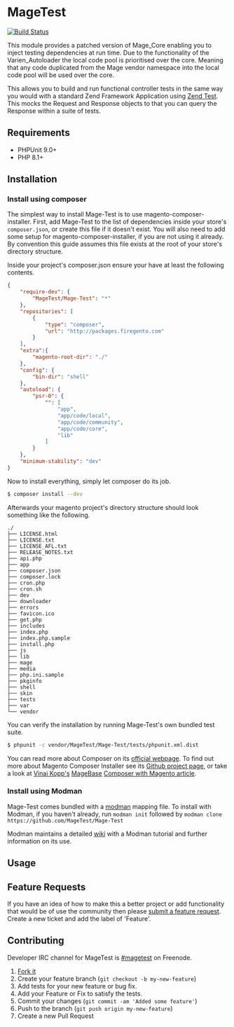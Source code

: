 MageTest
========

[![Build Status](https://travis-ci.org/MageTest/Mage-Test.png?branch=develop)](https://travis-ci.org/MageTest/Mage-Test)

This module provides a patched version of Mage_Core enabling you to inject testing dependencies at run time. Due to the functionality of the Varien_Autoloader the local code pool is prioritised over the core. Meaning that any code duplicated from the Mage vendor namespace into the local code pool will be used over the core.

This allows you to build and run functional controller tests in the same way you would with a standard Zend Framework Application using [Zend Test](http://framework.zend.com/manual/en/zend.test.phpunit.html). This mocks the Request and Response objects to that you can query the Response within a suite of tests.

## Requirements

* PHPUnit 9.0+
* PHP 8.1+

## Installation

### Install using composer

The simplest way to install Mage-Test is to use magento-composer-installer. First, add Mage-Test to the list of dependencies inside your store's `composer.json`, or create this file if it doesn't exist. You will also need to add some setup for magento-composer-installer, if you are not using it already. By convention this guide assumes this file exists at the root of your store's directory structure.

Inside your project's composer.json ensure your have at least the following contents.

```json
{
    "require-dev": {
        "MageTest/Mage-Test": "*"
    },
    "repositories": [
	    {
	        "type": "composer",
	        "url": "http://packages.firegento.com"
	    }
    ],
    "extra":{
        "magento-root-dir": "./"
    },
    "config": {
        "bin-dir": "shell"
    },
    "autoload": {
        "psr-0": {
            "": [
                "app",
                "app/code/local",
                "app/code/community",
                "app/code/core",
                "lib"
            ]
        }
    },
    "minimum-stability": "dev"
}
```

Now to install everything, simply let composer do its job.

```bash
$ composer install --dev
```

Afterwards your magento project's directory structure should look something like the following.

	./
	├── LICENSE.html
	├── LICENSE.txt
	├── LICENSE_AFL.txt
	├── RELEASE_NOTES.txt
	├── api.php
	├── app
	├── composer.json
	├── composer.lock
	├── cron.php
	├── cron.sh
	├── dev
	├── downloader
	├── errors
	├── favicon.ico
	├── get.php
	├── includes
	├── index.php
	├── index.php.sample
	├── install.php
	├── js
	├── lib
	├── mage
	├── media
	├── php.ini.sample
	├── pkginfo
	├── shell
	├── skin
	├── tests
	├── var
	└── vendor

You can verify the installation by running Mage-Test's own bundled test suite.

```bash
$ phpunit -c vendor/MageTest/Mage-Test/tests/phpunit.xml.dist
```

You can read more about Composer on its [official webpage](http://getcomposer.org). To find out more about Magento Composer Installer see its [Github project page](https://github.com/magento-hackathon/magento-composer-installer), or take a look at [Vinai Kopp's](http://twitter.com/VinaiKopp) [MageBase](http://www.magebase.com) [Composer with Magento article](http://magebase.com/magento-tutorials/composer-with-magento/).

### Install using Modman
Mage-Test comes bundled with a [modman](https://github.com/colinmollenhour/modman) mapping file. To install with Modman, if you haven't already, run `modman init` followed by `modman clone https://github.com/MageTest/Mage-Test`

Modman maintains a detailed [wiki](https://github.com/colinmollenhour/modman/wiki/) with a Modman tutorial and further information on its use. 

## Usage

## Feature Requests

If you have an idea of how to make this a better project or add functionality that would be of use the community then please [submit a feature request](https://github.com/MageTest/Mage-Test/issues). Create a new ticket and add the label of 'Feature'.

## Contributing

Developer IRC channel for MageTest is [#magetest](irc://irc.freenode.net/magetest) on Freenode.

1. [Fork it](https://github.com/MageTest/Mage-Test/fork_select)
2. Create your feature branch (`git checkout -b my-new-feature`)
3. Add tests for your new feature or bug fix.
4. Add your Feature or Fix to satisfy the tests.
5. Commit your changes (`git commit -am 'Added some feature'`)
6. Push to the branch (`git push origin my-new-feature`)
7. Create a new Pull Request

